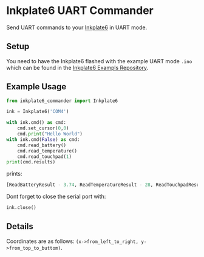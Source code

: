 # Inkplate6 UART Commander

Send UART commands to your [Inkplate6](https://www.crowdsupply.com/e-radionica/inkplate-6) in UART mode.

## Setup

You need to have the Inkplate6 flashed with the example UART mode `.ino` which can be found in the [Inkplate6 Exampls Repository](https://github.com/e-radionicacom/Inkplate-6-Arduino-library/tree/master/examples/4.%20Others/1-Inkplate_Slave_Mode
).

## Example Usage

```python
from inkplate6_commander import Inkplate6

ink = Inkplate6('COM4')

with ink.cmd() as cmd:
    cmd.set_cursor(0,0)
    cmd.print("Hello World")
with ink.cmd(False) as cmd:
    cmd.read_battery()
    cmd.read_temperature()
    cmd.read_touchpad(1)
print(cmd.results)
```
prints:
```python
[ReadBatteryResult - 3.74, ReadTemperatureResult - 28, ReadTouchpadResult(pad=1) - True]
```
Dont forget to close the serial port with:
```python
ink.close()
```

## Details

Coordinates are as follows: `(x->from_left_to_right, y->from_top_to_buttom)`.
